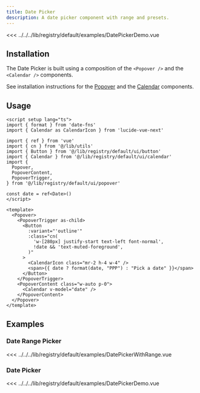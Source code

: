 ```yaml
---
title: Date Picker
description: A date picker component with range and presets.
---
```



<ComponentPreview name="DatePickerDemo"  >

<<< ../../../lib/registry/default/examples/DatePickerDemo.vue

</ComponentPreview>

## Installation

The Date Picker is built using a composition of the `<Popover />` and the `<Calendar />` components.

See installation instructions for the [Popover](/docs/components/popover#installation) and the [Calendar](/docs/components/calendar#installation) components.

## Usage

```vue
<script setup lang="ts">
import { format } from 'date-fns'
import { Calendar as CalendarIcon } from 'lucide-vue-next'

import { ref } from 'vue'
import { cn } from '@/lib/utils'
import { Button } from '@/lib/registry/default/ui/button'
import { Calendar } from '@/lib/registry/default/ui/calendar'
import {
  Popover,
  PopoverContent,
  PopoverTrigger,
} from '@/lib/registry/default/ui/popover'

const date = ref<Date>()
</script>

<template>
  <Popover>
    <PopoverTrigger as-child>
      <Button
        :variant="'outline'"
        :class="cn(
          'w-[280px] justify-start text-left font-normal',
          !date && 'text-muted-foreground',
        )"
      >
        <CalendarIcon class="mr-2 h-4 w-4" />
        <span>{{ date ? format(date, "PPP") : "Pick a date" }}</span>
      </Button>
    </PopoverTrigger>
    <PopoverContent class="w-auto p-0">
      <Calendar v-model="date" />
    </PopoverContent>
  </Popover>
</template>
```


## Examples

### Date Range Picker

<ComponentPreview name="DatePickerWithRange"  >

<<< ../../../lib/registry/default/examples/DatePickerWithRange.vue

</ComponentPreview>


### Date Picker


<ComponentPreview name="DatePickerDemo"  >

<<< ../../../lib/registry/default/examples/DatePickerDemo.vue

</ComponentPreview>
